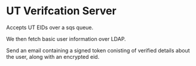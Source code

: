 # UT Verifcation Server

Accepts UT EIDs over a sqs queue.

We then fetch basic user information over LDAP.

Send an email containing a signed token conisting of verified details about the user,
along with an encrypted eid.
